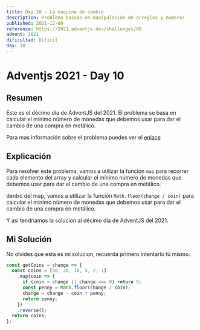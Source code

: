 ```yaml
---
title: Day 10 - La maquina de cambio
description: Problema basado en manipulación de arreglos y numeros
published: 2021-12-09
reference: https://2021.adventjs.dev/challenges/09
advent: 2021
dificultad: Dificil
day: 10
---
```


# Adventjs 2021 - Day 10

## Resumen

Este es el décimo día de AdventJS del 2021.
El problema se basa en calcular el mínimo número de monedas que debemos usar para dar el cambio de una compra en metálico.

Para mas información sobre el problema puedes ver el [enlace](https://2021.adventjs.dev/challenges/09)

## Explicación

Para resolver este problema, vamos a utilizar la función `map` para recorrer cada elemento del array y calcular el mínimo número de monedas que debemos usar para dar el cambio de una compra en metálico.

dentro del map, vamos a utilizar la función `Math.floor(change / coin)` para calcular el mínimo número de monedas que debemos usar para dar el cambio de una compra en metálico.

Y asi tendriamos la solucion al décimo día de AdventJS del 2021.

## Mi Solución

No olvides que esta es mi solucion, recuerda primero intentarlo tú mismo.

```js
const getCoins = change => {
  const coins = [50, 20, 10, 5, 2, 1]
    .map(coin => {
      if (coin > change || change === 0) return 0;
      const penny = Math.floor(change / coin);
      change = change - coin * penny;
      return penny;
    })
    .reverse();
  return coins;
};
```
